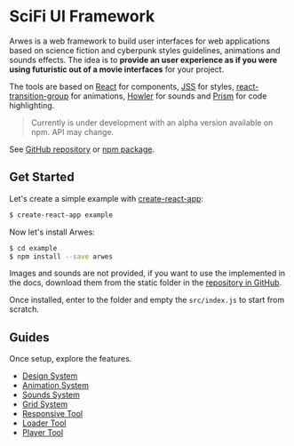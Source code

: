# SciFi UI Framework

Arwes is a web framework to build user interfaces for
web applications based on science fiction and cyberpunk styles guidelines, animations
and sounds effects. The idea is to **provide an user experience as if you were using
futuristic out of a movie interfaces** for your project.

The tools are based on [React](https://reactjs.org) for components,
[JSS](http://cssinjs.org) for styles,
[react-transition-group](https://reactcommunity.org/react-transition-group/) for
animations, [Howler](https://howlerjs.com/) for sounds and [Prism](http://prismjs.com)
for code highlighting.

> Currently is under development with an alpha version available on npm. API may change.

See [GitHub repository](https://github.com/romelperez/arwes) or
[npm package](https://www.npmjs.com/package/arwes).

## Get Started

Let's create a simple example with
[create-react-app](https://github.com/facebookincubator/create-react-app):

```bash
$ create-react-app example
```

Now let's install Arwes:

```bash
$ cd example
$ npm install --save arwes
```

Images and sounds are not provided, if you want to use the implemented in the docs,
download them from the static folder in the
[repository in GitHub](https://github.com/romelperez/arwes).

Once installed, enter to the folder and empty the `src/index.js` to start
from scratch.

## Guides

Once setup, explore the features.

- [Design System](/docs/design-system)
- [Animation System](/docs/animation-system)
- [Sounds System](/docs/sounds-system)
- [Grid System](/docs/grid-system)
- [Responsive Tool](/docs/responsive-tool)
- [Loader Tool](/docs/loader-tool)
- [Player Tool](/docs/player-tool)
